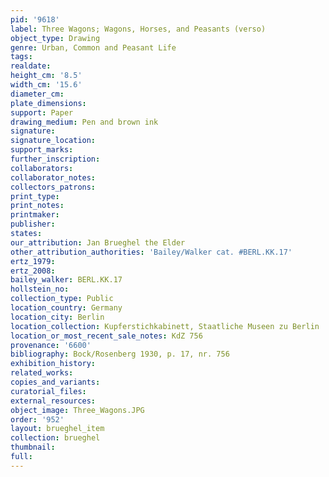 ```yaml
---
pid: '9618'
label: Three Wagons; Wagons, Horses, and Peasants (verso)
object_type: Drawing
genre: Urban, Common and Peasant Life
tags: 
realdate: 
height_cm: '8.5'
width_cm: '15.6'
diameter_cm: 
plate_dimensions: 
support: Paper
drawing_medium: Pen and brown ink
signature: 
signature_location: 
support_marks: 
further_inscription: 
collaborators: 
collaborator_notes: 
collectors_patrons: 
print_type: 
print_notes: 
printmaker: 
publisher: 
states: 
our_attribution: Jan Brueghel the Elder
other_attribution_authorities: 'Bailey/Walker cat. #BERL.KK.17'
ertz_1979: 
ertz_2008: 
bailey_walker: BERL.KK.17
hollstein_no: 
collection_type: Public
location_country: Germany
location_city: Berlin
location_collection: Kupferstichkabinett, Staatliche Museen zu Berlin
location_or_most_recent_sale_notes: KdZ 756
provenance: '6600'
bibliography: Bock/Rosenberg 1930, p. 17, nr. 756
exhibition_history: 
related_works: 
copies_and_variants: 
curatorial_files: 
external_resources: 
object_image: Three_Wagons.JPG
order: '952'
layout: brueghel_item
collection: brueghel
thumbnail: 
full: 
---
```

